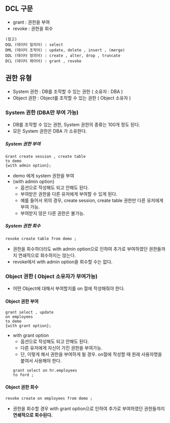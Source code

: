 

## DCL 구문
- grant : 권한을 부여
- revoke : 권한을 회수 

```
(참고)
DQL (데이터 질의어) : select 
DML (데이터 조작어) : update, delete , insert , (merge) 
DDL (데이터 정의어) : create , alter, drop , truncate 
DCL (데이터 제어어) : grant , revoke 
```

## 권한 유형
- System 권한 : DB를 조작할 수 있는 권한 ( 소유자 : DBA ) 
- Object 권한 : Object를 조작할 수 있는 권한 ( Object 소유자 ) 

### System 권한 (DBA만 부여 가능)
- DB를 조작할 수 있는 권한, System 권한의 종류는 100개 정도 된다. 
- 모든 System 권한은 DBA 가 소유한다. 

##### System 권한 부여 
```
Grant create session , create table
to demo 
{with admin option}; 
```
- demo 에게 system 권한을 부여 
- {with admin option} 
  - 옵션으로 작성해도 되고 안해도 된다.  
  - 부여받은 권한을 다른 유저에게 부여할 수 있게 된다.
  - 예를 들어서 위의 경우, create session, create table 권한만 다른 유저에게 부여 가능.  
  - 부여받지 않은 다른 권한은 불가능. 

##### System 권한 회수
```
revoke create table from demo ; 
``` 
- 권한을 회수하더라도 with admin option으로 인하여
 추가로 부여하였던 권한들까지 연쇄적으로 회수하지는 않는다. 
- revoke에서 with admin option을 회수할 수는 없다.  

### Object 권한 ( Object 소유자가 부여가능)
- 어떤 Object에 대해서 부여할지를 on 절에 작성해줘야 한다. 

#### Object 권한 부여 
```
grant select , update 
on employees
to demo 
{with grant option}; 
```
- with grant option
  - 옵션으로 작성해도 되고 안해도 된다.  
  - 다른 유저에게 자신이 가진 권한을 부여가능. 
  - 단, 이렇게 해서 권한을 부여하게 될 경우. on절에 작성할 때 원래 사용자명을 붙여서 사용해야 한다. 
  ```
  grant select on hr.employees 
  to ford ; 
  ```

#### Object 권한 회수
```
revoke create on employees from demo ; 
```
- 권한을 회수할 경우 with grant option으로 인하여
 추가로 부여하였던 권한들까지 <b> 연쇄적으로 회수된다.</b>
